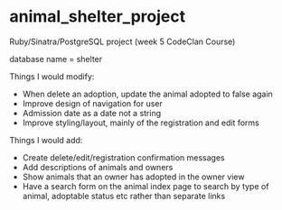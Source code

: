 # animal_shelter_project
Ruby/Sinatra/PostgreSQL project (week 5 CodeClan Course)

database name = shelter

Things I would modify:
- When delete an adoption, update the animal adopted to false again
- Improve design of navigation for user
- Admission date as a date not a string
- Improve styling/layout, mainly of the registration and edit forms

Things I would add:
- Create delete/edit/registration confirmation messages
- Add descriptions of animals and owners
- Show animals that an owner has adopted in the owner view
- Have a search form on the animal index page to search by type of animal, adoptable status etc rather than separate links



